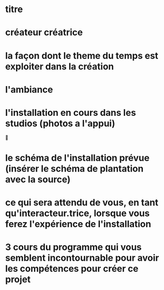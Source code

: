 # titre

# créateur créatrice
# la façon dont le theme du temps est exploiter dans la création

# l'ambiance

# l'installation en cours dans les studios (photos a l'appui)
🔳
# le schéma de l'installation prévue (insérer le schéma de plantation avec la source)
# ce qui sera attendu de vous, en tant qu'interacteur.trice, lorsque vous ferez l'expérience de l'installation

# 3 cours du programme qui vous semblent incontournable pour avoir les compétences pour créer ce projet


